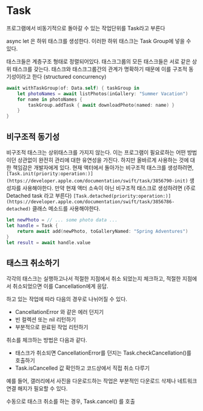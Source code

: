 # Task

프로그램에서 비동기적으로 돌아갈 수 있는 작업단위를 Task라고 부른다

async let 은 하위 태스크를 생성한다. 이러한 하위 태스크는 Task Group에 넣을 수 있다.

태스크들은 계층구조 형태로 정렬되어있다. 태스크그룹의 모든 태스크들은 서로 같은 상위 태스크를 갖는다. 태스크와 태스크그룹간의 관계가 명확하기 때문에 이를 구조적 동기성이라고 한다 (structured concurrency)

```swift
await withTaskGroup(of: Data.self) { taskGroup in
    let photoNames = await listPhotos(inGallery: "Summer Vacation")
    for name in photoNames {
        taskGroup.addTask { await downloadPhoto(named: name) }
    }
}
```

## 비구조적 동기성

비구조적 태스크는 상위태스크를 가지지 않는다. 이는 프로그램이 필요로하는 어떤 방법이던 상관없이 완전히 관리에 대한 유연성을 가진다. 하지만 올바르게 사용하는 것에 대한 책임감은 개발자에게 있다.
현재 액터에서 돌아가는 비구조적 태스크를 생성하려면, `[Task.init(priority:operation:)](https://developer.apple.com/documentation/swift/task/3856790-init)` 생성자를 사용해야한다. 
만약 현재 액터 소속이 아닌 비구조적 태스크로 생성하려면 (주로 Detached task 라고 부른다) `[Task.detached(priority:operation:)](https://developer.apple.com/documentation/swift/task/3856786-detached)` 클래스 메소드를 사용해야한다.

```swift
let newPhoto = // ... some photo data ...
let handle = Task {
    return await add(newPhoto, toGalleryNamed: "Spring Adventures")
}
let result = await handle.value
```

## 태스크 취소하기

각각의 태스크는 실행하고나서 적절한 지점에서 취소 되었는지 체크하고, 적절한 지점에서 취소되었으면 이를 Cancellation에게 응답.

하고 있는 작업에 따라 다음의 경우로 나뉘어질 수 있다.

- CancellationError 와 같은 에러 던지기
- 빈 컬렉션 또는 nil 리턴하기
- 부분적으로 완료된 작업 리턴하기

취소를 체크하는 방법은 다음과 같다.

- 태스크가 취소되면 CancellationError를 던지는 Task.checkCancellation()를 호출하기
- Task.isCancelled 값 확인하고 코드상에서 직접 취소 다루기

예를 들어, 갤러리에서 사진을 다운로드하는 작업은 부분적인 다운로드 삭제나 네트워크 연결 해지가 필요할 수 있다.

수동으로 태스크 취소를 하는 경우, Task.cancel() 를 호출
